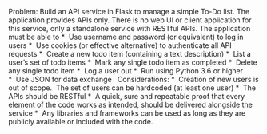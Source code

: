 Problem:
Build an API service in Flask to manage a simple To-Do list.
The application provides APIs only. There is no web UI or client application for this service, only a standalone service with RESTful APIs.
The application must be able to
*  Use username and password (or equivalent) to log in users
*  Use cookies (or effective alternative) to authenticate all API requests
*  Create a new todo item (containing a text description)
*  List a user’s set of todo items
*  Mark any single todo item as completed
*  Delete any single todo item
*  Log a user out
*  Run using Python 3.6 or higher
*  Use JSON for data exchange
 
Considerations:
*  Creation of new users is out of scope.  The set of users can be hardcoded (at least one user)
*  The APIs should be RESTful
*  A quick, sure and repeatable proof that every element of the code works as intended, should be delivered alongside the service
*  Any libraries and frameworks can be used as long as they are publicly available or included with the code.
